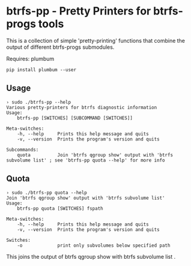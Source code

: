 # btrfs-pp - Pretty Printers for btrfs-progs tools

This is a collection of simple 'pretty-printing' functions that combine
the output of different btrfs-progs submodules.

Requires: plumbum
```
pip install plumbum --user
```

## Usage

```
› sudo ./btrfs-pp --help
Various pretty-printers for btrfs diagnostic information
Usage:
    btrfs-pp [SWITCHES] [SUBCOMMAND [SWITCHES]] 

Meta-switches:
    -h, --help     Prints this help message and quits
    -v, --version  Prints the program's version and quits

Subcommands:
    quota          Join 'btrfs qgroup show' output with 'btrfs subvolume list' ; see 'btrfs-pp quota --help' for more info
```

## Quota

```
› sudo ./btrfs-pp quota --help  
Join 'btrfs qgroup show' output with 'btrfs subvolume list'
Usage:
    btrfs-pp quota [SWITCHES] fspath

Meta-switches:
    -h, --help     Prints this help message and quits
    -v, --version  Prints the program's version and quits

Switches:
    -o             print only subvolumes below specified path
```

This joins the output of btrfs qgroup show <fspath> with
btrfs subvolume list <fspath>.
